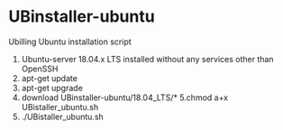 # UBinstaller-ubuntu
Ubilling Ubuntu installation script
1. Ubuntu-server 18.04.x LTS installed without any services other than OpenSSH
2. apt-get update
3. apt-get upgrade
4. download UBinstaller-ubuntu/18.04_LTS/*
5.chmod a+x UBistaller_ubuntu.sh
6. ./UBistaller_ubuntu.sh
